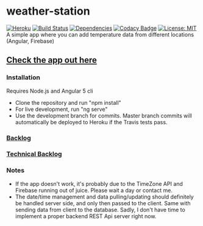# weather-station
[![Heroku](https://heroku-badge.herokuapp.com/?app=ronktor-climate&style=flat)](https://ronktor-climate.herokuapp.com)
[![Build Status](https://travis-ci.org/xbexbex/weather-station.svg?branch=master)](https://travis-ci.org/xbexbex/weather-station)
[![Dependencies](https://david-dm.org/xbexbex/weather-station.png)](https://david-dm.org/xbexbex/weather-station)
[![Codacy Badge](https://api.codacy.com/project/badge/Grade/5f5e7f1b7e484be2a4501091831197f5)](https://www.codacy.com/app/xbexbex/weather-station?utm_source=github.com&amp;utm_medium=referral&amp;utm_content=xbexbex/weather-station&amp;utm_campaign=Badge_Grade)
[![License: MIT](https://img.shields.io/badge/License-MIT-yellow.svg)](https://opensource.org/licenses/MIT)  
A simple app where you can add temperature data from different locations (Angular, Firebase)

## [Check the app out here](https://ronktor-climate.herokuapp.com)

### Installation
Requires Node.js and Angular 5 cli
* Clone the repository and run "npm install"
* For live development, run "ng serve"
* Use the development branch for commits. Master branch commits will automatically be deployed to Heroku if the Travis tests pass.

### [Backlog](https://drive.google.com/open?id=1lf47xMEdL9T8V0hXzzxKOTFNmChlsY8DoHDLTCvpw5M)
### [Technical Backlog](https://drive.google.com/open?id=1ynEe2CoCYZLyLe_8HL_SYhflLVAZy0O4MluZNqhv7i0)

### Notes
* If the app doesn't work, it's probably due to the TimeZone API and Firebase running out of juice. Please wait a day or contact me.
* The date/time management and data pulling/updating should definitely be handled server side, and only then passed to the client. Same with sending data from client to the database. Sadly, I don't have time to implement a proper backend REST Api server right now.
